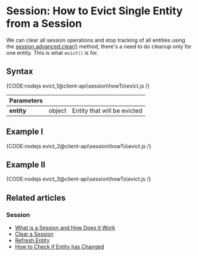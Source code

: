 # Session: How to Evict Single Entity from a Session

We can clear all session operations and stop tracking of all entities using the 
[session.advanced.clear()](../../../client-api/session/how-to/clear-a-session) method, 
there's a need to do cleanup only for one entity. This is what `evict()` is for.

## Syntax

{CODE:nodejs evict_1@client-api\session\howTo\evict.js /}

| Parameters | | |
| ------------- | ------------- | ----- |
| **entity** | object | Entity that will be evicted |

## Example I

{CODE:nodejs evict_2@client-api\session\howTo\evict.js /}

## Example II

{CODE:nodejs evict_3@client-api\session\howTo\evict.js /}

## Related articles

### Session

- [What is a Session and How Does it Work](../../../client-api/session/what-is-a-session-and-how-does-it-work)
- [Clear a Session](../../../client-api/session/how-to/clear-a-session)
- [Refresh Entity](../../../client-api/session/how-to/refresh-entity)
- [How to Check if Entity has Changed](../../../client-api/session/how-to/check-if-entity-has-changed)
